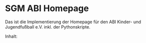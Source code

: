 # SGM ABI Homepage

Das ist die Implementierung der Homepage für den ABI Kinder- und Jugendfußball e.V. inkl. der Pythonskripte.

Inhalt:
